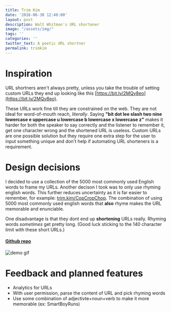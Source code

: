```yaml
---
title: Trim Kim
date: '2016-06-30 12:48:00'
layout: post
description: Walt Whitman's URL shortener
image: "/assets/img/"
tags: ''
categories: ''
twitter_text: A poetic URL shortner
permalink: trimkim
---
```

# Inspiration

URL shortners aren't always pretty, unless you take the trouble of setting custom URLs they end up looking like this [https://bit.ly/2MQy8eo](https://bit.ly/2MQy8eo). 

These URLs work fine till they are constrained on the web. They are not ideal for word-of-mouth reach, *literally*. Saying **"bit dot lee slash two nine lowercase e uppercase u lowercase b lowercase x lowercase z"** makes it harder for both the speaker to say correctly and the listener to remember it, get one character wrong and the shortened URL is useless. Custom URLs are one possible solution but they require one extra step for the user to input something unique and don't help if automating URL shorteners is a requirement. 

# Design decisions
I decided to use a collection of the 5000 most commonly used English words to frame my URLs. Another decison I took was to only use rhyming english words. This further reduces uncertainty as it is far easier to remember, for example: [trim.kim/CopCropChop](http://trim.kim/CopCropChop). The combination of using 5000 most commonly used english words that **also** rhyme makes the URL memorable and enunciable.

One disadvantage is that they dont end up **shortening** URLs really. Rhyming words *sometimes* get pretty long. (Good luck sticking to the 140 character limit with these short URLs.)

#### [Github repo](https://github.com/traghav/trimkim)


![demo gif](https://i.imgur.com/EJzZhtN.gif)

# Feedback and planned features
* Analytics for URLs
* With user permission, parse the content of URL and pick rhyming words
* Use some combination of adjectivte+noun+verb to make it more memorable (ex: SmartBoyRuns)

